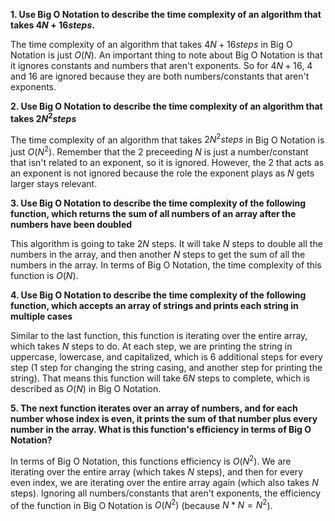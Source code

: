 **1. Use Big O Notation to describe the time complexity of an algorithm that takes $4N + 16 steps$.**

The time complexity of an algorithm that takes $4N + 16 steps$ in Big O Notation is just $O(N)$. An important thing to note about Big O Notation is that it ignores constants and numbers that aren't exponents. So for $4N + 16$, 4 and 16 are ignored because they are both numbers/constants that aren't exponents.

**2. Use Big O Notation to describe the time complexity of an algorithm that takes $2N^2 steps$**

The time complexity of an algorithm that takes $2N^2 steps$ in Big O Notation is just $O(N^2)$. Remember that the 2 preceeding $N$ is just a number/constant that isn't related to an exponent, so it is ignored. However, the 2 that acts as an exponent is not ignored because the role the exponent plays as $N$ gets larger stays relevant.

**3. Use Big O Notation to describe the time complexity of the following function, which returns the sum of all numbers of an array after the numbers have been doubled**

This algorithm is going to take $2N$ steps. It will take $N$ steps to double all the numbers in the array, and then another $N$ steps to get the sum of all the numbers in the array. In terms of Big O Notation, the time complexity of this function is $O(N)$.

**4. Use Big O Notation to describe the time complexity of the following function, which accepts an array of strings and prints each string in multiple cases**

Similar to the last function, this function is iterating over the entire array, which takes $N$ steps to do. At each step, we are printing the string in uppercase, lowercase, and capitalized, which is 6 additional steps for every step (1 step for changing the string casing, and another step for printing the string). That means this function will take $6N$ steps to complete, which is described as $O(N)$ in Big O Notation.

**5. The next function iterates over an array of numbers, and for each number whose index is even, it prints the sum of that number plus every number in the array. What is this function's efficiency in terms of Big O Notation?**

In terms of Big O Notation, this functions efficiency is $O(N^2)$. We are iterating over the entire array (which takes $N$ steps), and then for every even index, we are iterating over the entire array again (which also takes $N$ steps). Ignoring all numbers/constants that aren't exponents, the efficiency of the function in Big O Notation is $O(N^2)$ (because $N * N = N^2$).
